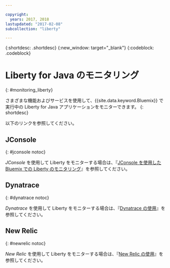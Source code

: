 ```yaml
---

copyright:
  years: 2017, 2018
lastupdated: "2017-02-08"
subcollection: "liberty"

---
```


{:shortdesc: .shortdesc}
{:new_window: target="_blank"}
{:codeblock: .codeblock}

# Liberty for Java のモニタリング
{: #monitoring_liberty}

さまざまな機能およびサービスを使用して、{{site.data.keyword.Bluemix}} で実行中の Liberty for Java アプリケーションをモニターできます。
{: shortdesc}

以下のリンクを参照してください。

## JConsole
{: #jconsole notoc}

*JConsole* を使用して Liberty をモニターする場合は、『[JConsole を使用した Bluemix での Liberty のモニタリング](/docs/runtimes/liberty/monitoring/jconsole.html)』を参照してください。

## Dynatrace
{: #dynatrace notoc}

*Dynatrace* を使用して Liberty をモニターする場合は、『[Dynatrace の使用](/docs/runtimes/liberty/monitoring/dynatrace.html)』を参照してください。

## New Relic
{: #newrelic notoc}

*New Relic* を使用して Liberty をモニターする場合は、『[New Relic の使用](/docs/runtimes/liberty/monitoring/newRelic.html)』を参照してください。
